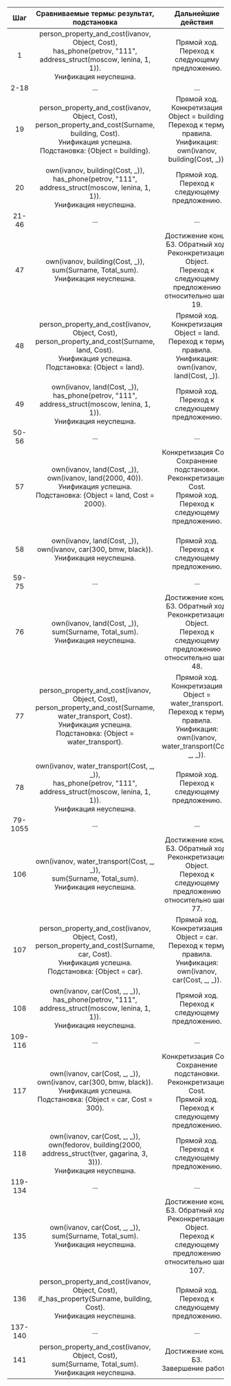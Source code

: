 <font size = 1>

|Шаг | Сравниваемые термы: результат, подстановка | Дальнейшие действия|
|:------: | :------: |:----------:|
|1|person_property_and_cost(ivanov, Object, Cost),</br>has_phone(petrov, "111", address_struct(moscow, lenina, 1, 1)).</br>Унификация неуспешна.|Прямой ход. Переход к следующему предложению.|
|2-18|...|...|
|19|person_property_and_cost(ivanov, Object, Cost),</br>person_property_and_cost(Surname, building, Cost).</br>Унификация успешна. Подстановка: {Object = building}.|Прямой ход. Конкретизация Object = building.</br>Переход к терму правила. </br>Унификация: own(ivanov, building(Cost, _)).|
|20|own(ivanov, building(Cost, _)),</br>has_phone(petrov, "111", address_struct(moscow, lenina, 1, 1)).</br>Унификация неуспешна.|Прямой ход. Переход к следующему предложению.|
|21-46|...|...|
|47|own(ivanov, building(Cost, _)),</br>sum(Surname, Total_sum).</br>Унификация неуспешна.|Достижение конца БЗ. Обратный ход.</br>Реконкретизация Object.</br>Переход к следующему предложению</br>относительно шага 19.|
|48|person_property_and_cost(ivanov, Object, Cost),</br>person_property_and_cost(Surname, land, Cost).</br>Унификация успешна.</br>Подстановка: {Object = land}.|Прямой ход. Конкретизация Object = land.</br>Переход к терму правила. </br>Унификация: own(ivanov, land(Cost, _)).|
|49|own(ivanov, land(Cost, _)),</br>has_phone(petrov, "111", address_struct(moscow, lenina, 1, 1)).</br>Унификация неуспешна.|Прямой ход. Переход к следующему предложению.|
|50-56|...|...|
|57|own(ivanov, land(Cost, _)),</br>own(ivanov, land(2000, 40)).</br>Унификация успешна.</br>Подстановка: {Object = land, Cost = 2000}.|Конкретизация Cost.</br>Сохранение подстановки.</br>Реконкретизация Cost.</br>Прямой ход. Переход к следующему предложению.|
|58|own(ivanov, land(Cost, _)),</br>own(ivanov, car(300, bmw, black)).</br>Унификация неуспешна.|</br>Прямой ход. Переход к следующему предложению.|
|59-75|...|...|
|76|own(ivanov, land(Cost, _)),</br>sum(Surname, Total_sum).</br>Унификация неуспешна.|Достижение конца БЗ. Обратный ход.</br>Реконкретизация Object.</br>Переход к следующему предложению относительно шага 48.|
|77|person_property_and_cost(ivanov, Object, Cost),</br>person_property_and_cost(Surname, water_transport, Cost).</br>Унификация успешна.</br>Подстановка: {Object = water_transport}.|Прямой ход. Конкретизация Object = water_transport.</br>Переход к терму правила. </br>Унификация: own(ivanov, water_transport(Cost, _, _)).|
|78|own(ivanov, water_transport(Cost, _, _)),</br>has_phone(petrov, "111", address_struct(moscow, lenina, 1, 1)).</br>Унификация неуспешна.|Прямой ход. Переход к следующему предложению.|
|79-1055|...|...|
|106|own(ivanov, water_transport(Cost, _, _)),</br>sum(Surname, Total_sum).</br>Унификация неуспешна.|Достижение конца БЗ. Обратный ход.</br>Реконкретизация Object.</br>Переход к следующему предложению</br>относительно шага 77.|
|107|person_property_and_cost(ivanov, Object, Cost),</br>person_property_and_cost(Surname, car, Cost).</br>Унификация успешна.</br>Подстановка: {Object = car}.|Прямой ход. Конкретизация Object = car.</br>Переход к терму правила. </br>Унификация: own(ivanov, car(Cost, _, _)).|
|108|own(ivanov, car(Cost, _, _)),</br>has_phone(petrov, "111", address_struct(moscow, lenina, 1, 1)).</br>Унификация неуспешна.|Прямой ход. Переход к следующему предложению.|
|109-116|...|...|
|117|own(ivanov, car(Cost, _, _)),</br>own(ivanov, car(300, bmw, black)).</br>Унификация успешна.</br>Подстановка: {Object = car, Cost = 300}.|Конкретизация Cost.</br>Сохранение подстановки.</br>Реконкретизация Cost.</br>Прямой ход. Переход к следующему предложению.| 
|118|own(ivanov, car(Cost, _, _)),</br>own(fedorov, building(2000, address_struct(tver, gagarina, 3, 3))).</br>Унификация неуспешна.|Прямой ход. Переход к следующему предложению.|
|119-134|...|...|
|135|own(ivanov, car(Cost, _, _)),</br>sum(Surname, Total_sum).</br>Унификация неуспешна.|Достижение конца БЗ. Обратный ход.</br>Реконкретизация Object.</br>Переход к следующему предложению</br>относительно шага 107.|
|136|person_property_and_cost(ivanov, Object, Cost),</br>if_has_property(Surname, building, Cost).</br>Унификация неуспешна.|</br>Прямой ход. Переход к следующему предложению.|
|137-140|...|...|
|141|person_property_and_cost(ivanov, Object, Cost),</br>sum(Surname, Total_sum).</br>Унификация неуспешна.|Достижение конца БЗ.</br>Завершение работы.